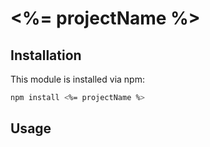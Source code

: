 # <%= projectName %>

## Installation

This module is installed via npm:

``` bash
npm install <%= projectName %>
```

## Usage
